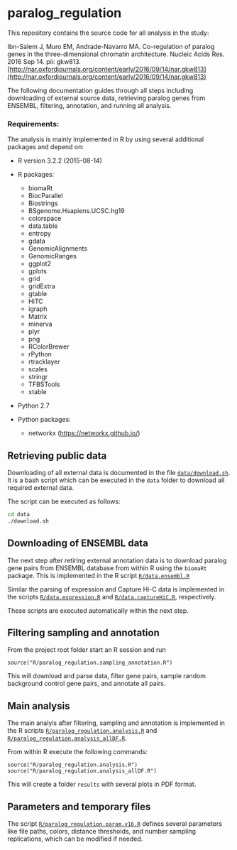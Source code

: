 # paralog_regulation

This repository contains the source code for all analysis in the study:

Ibn-Salem J, Muro EM, Andrade-Navarro MA. Co-regulation of paralog genes in the three-dimensional chromatin architecture. Nucleic Acids Res. 2016 Sep 14. pii: gkw813.
[http://nar.oxfordjournals.org/content/early/2016/09/14/nar.gkw813](http://nar.oxfordjournals.org/content/early/2016/09/14/nar.gkw813)

The following documentation guides through all steps including downloading of external source data, retrieving paralog genes from ENSEMBL, filtering, annotation, and running all analysis.


### Requirements:

The analysis is mainly implemented in R by using several additional packages and depend on:

 - R version 3.2.2 (2015-08-14)
 - R packages:
     - biomaRt
     - BiocParallel
     - Biostrings
     - BSgenome.Hsapiens.UCSC.hg19
     - colorspace
     - data.table
     - entropy
     - gdata
     - GenomicAlignments
     - GenomicRanges
     - ggplot2
     - gplots
     - grid
     - gridExtra
     - gtable
     - HiTC
     - igraph
     - Matrix
     - minerva
     - plyr
     - png
     - RColorBrewer
     - rPython
     - rtracklayer
     - scales
     - stringr
     - TFBSTools
     - xtable


 - Python 2.7 
 - Python packages: 
 	- networkx (https://networkx.github.io/)


## Retrieving public data

Downloading of all external data is documented in the file [`data/download.sh`](data/download.sh). It is a bash script which can be executed in the `data` folder to download all required external data.

The script can be executed as follows:
```bash
cd data
./download.sh
```

## Downloading of ENSEMBL data

The next step after retiring external annotation data is to download paralog gene pairs from ENSEMBL database from within R using the `biomaRt` package. This is implemented in the R script [`R/data.ensembl.R`](R/data.ensembl.R)


Similar the parsing of expression and Capture Hi-C data is implemented in the scripts [`R/data.expression.R`](R/data.expression.R) and [`R/data.captureHiC.R`](R/data.captureHiC.R), respectively. 

These scripts are executed automatically within the next step.


## Filtering sampling and annotation


From the project root folder start an R session and run
```
source("R/paralog_regulation.sampling_annotation.R")
```

This will download and parse data, filter gene pairs, sample random background control gene pairs, and annotate all pairs. 



## Main analysis

The main analyis after filtering, sampling and annotation is implemented in the R scripts [`R/paralog_regulation.analysis.R`](R/paralog_regulation.analysis.R) and [`R/paralog_regulation.analysis_allDF.R`](R/paralog_regulation.analysis_allDF.R).

From within R execute the following commands:

```
source("R/paralog_regulation.analysis.R")
source("R/paralog_regulation.analysis_allDF.R")
```

This will create a folder `results` with several plots in PDF format.

## Parameters and temporary files

The script [`R/paralog_regulation.param.v16.R`](R/paralog_regulation.param.v16.R) defines several parameters like file paths, colors, distance thresholds, and number sampling replications, which can be modified if needed.


